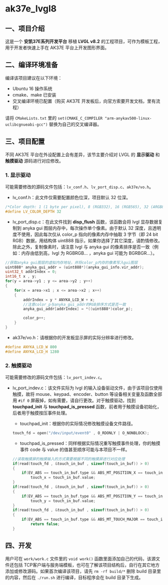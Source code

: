 # ak37e_lvgl8

## 一、项目介绍
这是一个 **安凯37E系列开发平台** 移植 **LVGL v8.2** 的工程项目，可作为模板工程，用于开发者快速上手在 AK37E 平台上开发图形界面。

## 二、编译环境准备
编译该项目建议在以下环境：

- Ubuntu 16 操作系统
- cmake、make 已安装
- 交叉编译环境已配置（购买 AK37E 开发板后，向官方索要开发文档，里有流程）

请将 `CMakeLists.txt` 里的 `set(CMAKE_C_COMPILER "arm-anykav500-linux-uclibcgnueabi-gcc")` 替换为自己的交叉编译器。

## 三、项目配置
不同 AK37E 平台在外设配置上会有差异，该节主要介绍对 LVGL 的 **显示驱动** 和 **触摸驱动** 源码进行对应修改。

### 1. 显示驱动
可能需要修改的源码文件包括：`lv_conf.h`、`lv_port_disp.c`、`ak37e/vo.h`。

- lv_conf.h：此文件仅需要配置颜色位深，项目默认 32 位深。
```c
/*Color depth: 1 (1 byte per pixel), 8 (RGB332), 16 (RGB565), 32 (ARGB8888)*/
#define LV_COLOR_DEPTH 32
```

- lv_port_disp.c：在此文件找到 **disp_flush** 函数，该函数会将 lvgl 显存数据复制到 anyka gui 图层内存中，每次操作单个像素。由于默认 32 深度，且透明度不使用，因此每次仅从 color_p 指向的像素内存中抽取 3 字节（即 24 bit RGB）数据，用结构体 uint888 指示，如果你选择了其它深度，请酌情修改。除此之外，复制像素时，请注意 lvgl 与 anyka gui 的像素排序是否一致（例如：内存由低到高，lvgl 为 RGBRGB... ，anyka gui 可能为 BGRBGR...）。
```c
//获取anyka gui图层的虚拟内存地址，并将color_p内存的像素写入gui图层
uint888* anyka_gui_addr = (uint888*)(anyka_gui_info.vir_addr);
uint32_t addrIndex = 0;
int16_t x , y;
for(y = area->y1 ; y <= area->y2 ; y++)
{
    for(x = area->x1 ; x <= area->x2 ; x++)
    {
        addrIndex = y * ANYKA_LCD_W + x;
        //注意color_p与anyka_gui_addr的RGB排序方式是否一致
        anyka_gui_addr[addrIndex] = *((uint888*)color_p);

        color_p++;
    }
}
```

- ak37e/vo.h：请根据你的开发板显示屏的实际分辨率进行修改。
```c
#define ANYKA_LCD_W 800
#define ANYKA_LCD_H 1280
```

### 2. 触摸驱动
可能需要修改的源码文件包括：`lv_port_indev.c`。

- lv_port_indev.c：该文件实际为 lvgl 的输入设备驱动文件，由于该项目仅使用触摸，故将 mouse、keypad、encoder、button 等设备相关变量及函数全部用 `#if 0` 屏蔽掉，如有需要，请自行更改。对于触摸驱动，找到 **touchpad_init** 与 **touchpad_is_pressed** 函数，前者用于触摸设备初始化，后者用于触摸按压事件处理。
    - touchpad_init：根据你的实际情况修改触摸设备文件路径。
    ```c
    touch_fd = open("/dev/input/event0" , O_RDONLY | O_NONBLOCK);
    ```

    - touchpad_is_pressed：同样根据实际情况重写触摸事件处理，你的触摸事件 code 与 value 的值甚至顺序可能与本项目不一样。
    ```c
    //读取触摸屏的触摸输入的方式需要根据不同的触摸屏进行对应处理
    if(read(touch_fd , &touch_in_buf , sizeof(touch_in_buf)) > 0)
    {
        if(EV_ABS == touch_in_buf.type && ABS_MT_POSITION_X == touch_in_buf.code)
            touch_x = touch_in_buf.value;
    }
    if(read(touch_fd , &touch_in_buf , sizeof(touch_in_buf)) > 0)
    {
        if(EV_ABS == touch_in_buf.type && ABS_MT_POSITION_Y == touch_in_buf.code)
            touch_y = touch_in_buf.value;
    }
    if(read(touch_fd , &touch_in_buf , sizeof(touch_in_buf)) > 0)
    {
        if(EV_ABS == touch_in_buf.type && ABS_MT_TOUCH_MAJOR == touch_in_buf.code && 0 == touch_in_buf.value)
            return false;
    }
    ```

## 四、开发
用户可在 `work/work.c` 文件里的 `void work()` 函数里面添加自己的代码，该源文件还包括 TCP客户端与服务端模板，也可在了解该项目结构后，自行在其它地方添加或修改源码。如果首次编译该项目，请先 `rm -rf build/*` 删除 build 目录里的内容，然后在 `./run.sh` 进行编译，目标程序会在 build 目录下生成。